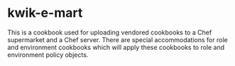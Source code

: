 # kwik-e-mart

This is a cookbook used for uploading vendored cookbooks to a Chef supermarket
and a Chef server.  There are special accommodations for role and environment
cookbooks which will apply these cookbooks to role and environment policy
objects.

